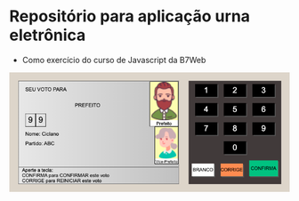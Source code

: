 # Repositório para aplicação urna eletrônica
* Como exercício do curso de Javascript da B7Web

![imagem da urna eletrônica](https://github.com/alissonrangel/B7web-javascript-css-html-urna-eletronica/blob/main/images/urna.png?raw=true)